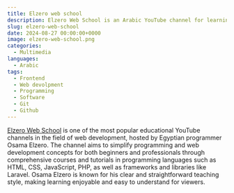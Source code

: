 ```yaml
---
title: Elzero web school
description: Elzero Web School is an Arabic YouTube channel for learning web development and programming, hosted by Osama Elzero with tutorials in HTML, CSS, JavaScript, PHP, and more
slug: elzero-web-school
date: 2024-08-27 00:00:00+0000
image: elzero-web-school.png
categories:
  - Multimedia
languages:
  - Arabic
tags: 
  - Frontend
  - Web devolpment
  - Programming
  - Software
  - Git
  - Github
---
```


[Elzero Web School](https://www.youtube.com/@ElzeroWebSchool) is one of the most popular educational YouTube channels in the field of web development, hosted by Egyptian programmer Osama Elzero. The channel aims to simplify programming and web development concepts for both beginners and professionals through comprehensive courses and tutorials in programming languages such as HTML, CSS, JavaScript, PHP, as well as frameworks and libraries like  Laravel. Osama Elzero is known for his clear and straightforward teaching style, making learning enjoyable and easy to understand for viewers.

